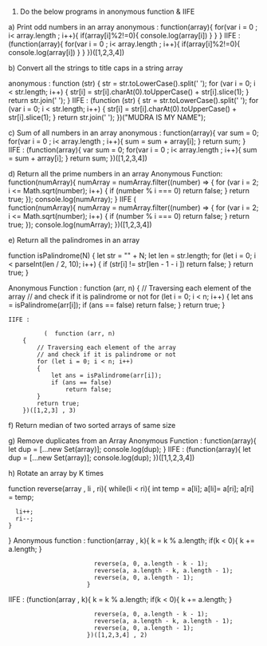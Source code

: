 1) Do the below programs in anonymous function & IIFE 

a) Print odd numbers in an array
anonymous  :  function(array){
                  for(var i = 0 ; i< array.length ; i++){
                        if(array[i]%2!=0){
                           console.log(array[i])
                        } 
                   }
                }
IIFE :       (function(array){
             for(var i = 0 ; i< array.length ; i++){
                        if(array[i]%2!=0){
                           console.log(array[i])
                        } 
                   }
             })([1,2,3,4])
                                 
b) Convert all the strings to title caps in a string array
   
 anonymous :   function (str) {
                    str = str.toLowerCase().split(' ');
                    for (var i = 0; i < str.length; i++) {
                      str[i] = str[i].charAt(0).toUpperCase() + str[i].slice(1); 
                    } 
                    return str.join(' ');
                  }
IIFE : (function (str) {
                    str = str.toLowerCase().split(' ');
                    for (var i = 0; i < str.length; i++) {
                      str[i] = str[i].charAt(0).toUpperCase() + str[i].slice(1); 
                    } 
                    return str.join(' ');
                  })("MUDRA IS MY NAME");
             
c) Sum of all numbers in an array 
anonymous  :  function(array){
                  var sum = 0;
                  for(var i = 0 ; i< array.length ; i++){
                     sum = sum + array[i];
                   }
                   return sum;
                }
IIFE :       (function(array){
             var sum = 0;
                  for(var i = 0 ; i< array.length ; i++){
                     sum = sum + array[i];
                   }
                   return sum;
             })([1,2,3,4])

d) Return all the prime numbers in an array
    Anonymous Function:
                 function(numArray){
                      numArray = numArray.filter((number) => {
                        for (var i = 2; i <= Math.sqrt(number); i++) {
                          if (number % i === 0) return false;
                        }
                        return true;
                      });
                      console.log(numArray);
                  }
   IIFE 
                   (  
                   function(numArray){
                      numArray = numArray.filter((number) => {
                        for (var i = 2; i <= Math.sqrt(number); i++) {
                          if (number % i === 0) return false;
                        }
                        return true;
                      });
                      console.log(numArray);
                  })([1,2,3,4])
    
e) Return all the palindromes in an array

function isPalindrome(N)
    {
        let str = "" + N;
        let len = str.length;
        for (let i = 0; i < parseInt(len / 2, 10); i++)
        {
            if (str[i] != str[len - 1 - i ])
                return false;
        }
        return true;
    }
    
  Anonymous Function :  function (arr, n)
    {
        // Traversing each element of the array
        // and check if it is palindrome or not
        for (let i = 0; i < n; i++)
        {
            let ans = isPalindrome(arr[i]);
            if (ans == false)
                return false;
        }
        return true;
    }
    
    IIFE : 

              (  function (arr, n)
        {
            // Traversing each element of the array
            // and check if it is palindrome or not
            for (let i = 0; i < n; i++)
            {
                let ans = isPalindrome(arr[i]);
                if (ans == false)
                    return false;
            }
            return true;
        })([1,2,3] , 3)


f) Return median of two sorted arrays of same size

g) Remove duplicates from an Array
Anonymous Function : function(array){
                        let dup = [...new Set(array)];
                        console.log(dup);
                      }
IIFE :                (function(array){
                        let dup = [...new Set(array)];
                        console.log(dup);
                       })([1,1,2,3,4])
                       

h) Rotate an array by K times

function reverse(array , li , ri){
 while(li < ri){
      int temp = a[li];
      a[li]= a[ri];
      a[ri] = temp;
      
      li++;
      ri--;
    }
}
Anonymous function : function(array , k){
                          k = k % a.length;
                            if(k < 0){
                              k += a.length;
                            }

                            reverse(a, 0, a.length - k - 1);
                            reverse(a, a.length - k, a.length - 1);
                            reverse(a, 0, a.length - 1);
                          }
                          
   IIFE :   (function(array , k){
                          k = k % a.length;
                            if(k < 0){
                              k += a.length;
                            }

                            reverse(a, 0, a.length - k - 1);
                            reverse(a, a.length - k, a.length - 1);
                            reverse(a, 0, a.length - 1);
                          })([1,2,3,4] , 2)
